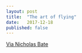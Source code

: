 ```yaml
---
layout: post
title:  "The art of flying"
date:   2017-12-18
published: false
---
```


[Via Nicholas Bate](http://blog.strategicedge.co.uk/2017/12/the-art-of.html)

